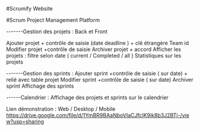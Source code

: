 #Scrumify Website 

#Scrum Project Management Platform

-------Gestion des projets : Back et Front

Ajouter projet + contrôle de saisie (date deadline ) + clé étrangère Team id
Modifier projet +contrôle de saisie 
Archiver projet + accord
Afficher les projets : filtre selon date ( current / Completed / all ) 
Statistiques sur les projets


-------Gestion des sprints :
Ajouter sprint +contrôle de saisie ( sur date) + relié avec table projet 
Modifier sprint +contrôle de saisie ( sur date)
Archiver sprint 
Affichage des sprints 

------Calendrier :
Affichage des projets et sprints sur le calendrier 


Lien démonstration : Web / Desktop / Mobile
https://drive.google.com/file/d/1YmBR9BAaNboVIaCJfclK9ik8b3J2BTj-/view?usp=sharing
